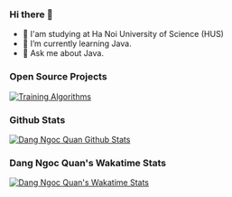 ### Hi there 👋

- 📖 I'am studying at Ha Noi University of Science (HUS)
- 🌱 I’m currently learning Java.
- 💬 Ask me about Java.




### Open Source Projects
[![Training Algorithms](https://github-readme-stats.vercel.app/api/pin/?username=dangngocquan&repo=TrainingAlgorithms&theme=midnight-purple)](https://github.com/dangngocquan/TrainingAlgorithms)



### Github Stats
[![Dang Ngoc Quan Github Stats](https://github-readme-stats.vercel.app/api?username=dangngocquan&count_private=true&theme=chartreuse-dark&show_icons=true)](https://github.com/dangngocquan)



### Dang Ngoc Quan's Wakatime Stats
[![Dang Ngoc Quan's Wakatime Stats](https://github-readme-stats.vercel.app/api/wakatime?username=dangngocquan&theme=midnight-purple)](https://github.com/dangngocquan)